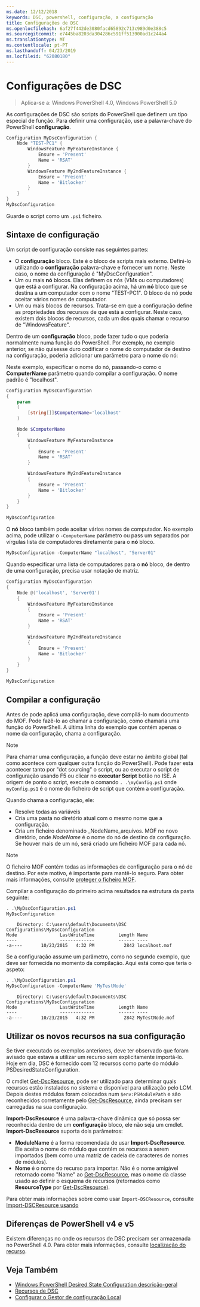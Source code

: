 ```yaml
---
ms.date: 12/12/2018
keywords: DSC, powershell, configuração, a configuração
title: Configurações de DSC
ms.openlocfilehash: 6af27f442de3080facd65892c713c989d0e388c5
ms.sourcegitcommit: e7445ba8203da304286c591ff513900ad1c244a4
ms.translationtype: MT
ms.contentlocale: pt-PT
ms.lasthandoff: 04/23/2019
ms.locfileid: "62080180"
---
```

# <a name="dsc-configurations"></a>Configurações de DSC

> Aplica-se a: Windows PowerShell 4.0, Windows PowerShell 5.0

As configurações de DSC são scripts do PowerShell que definem um tipo especial de função.
Para definir uma configuração, use a palavra-chave do PowerShell **configuração**.

```powershell
Configuration MyDscConfiguration {
    Node "TEST-PC1" {
        WindowsFeature MyFeatureInstance {
            Ensure = 'Present'
            Name = 'RSAT'
        }
        WindowsFeature My2ndFeatureInstance {
            Ensure = 'Present'
            Name = 'Bitlocker'
        }
    }
}
MyDscConfiguration
```

Guarde o script como um `.ps1` ficheiro.

## <a name="configuration-syntax"></a>Sintaxe de configuração

Um script de configuração consiste nas seguintes partes:

- O **configuração** bloco. Este é o bloco de scripts mais externo. Defini-lo utilizando o **configuração** palavra-chave e fornecer um nome. Neste caso, o nome da configuração é "MyDscConfiguration".
- Um ou mais **nó** blocos. Elas definem os nós (VMs ou computadores) que está a configurar. Na configuração acima, há um **nó** bloco que se destina a um computador com o nome "TEST-PC1". O bloco de nó pode aceitar vários nomes de computador.
- Um ou mais blocos de recursos. Trata-se em que a configuração define as propriedades dos recursos de que está a configurar. Neste caso, existem dois blocos de recursos, cada um dos quais chamar o recurso de "WindowsFeature".

Dentro de um **configuração** bloco, pode fazer tudo o que poderia normalmente numa função do PowerShell. Por exemplo, no exemplo anterior, se não quisesse duro codificar o nome do computador de destino na configuração, poderia adicionar um parâmetro para o nome do nó:

Neste exemplo, especificar o nome do nó, passando-o como o **ComputerName** parâmetro quando compilar a configuração. O nome padrão é "localhost".

```powershell
Configuration MyDscConfiguration
{
    param
    (
        [string[]]$ComputerName='localhost'
    )

    Node $ComputerName
    {
        WindowsFeature MyFeatureInstance
        {
            Ensure = 'Present'
            Name = 'RSAT'
        }

        WindowsFeature My2ndFeatureInstance
        {
            Ensure = 'Present'
            Name = 'Bitlocker'
        }
    }
}

MyDscConfiguration
```

O **nó** bloco também pode aceitar vários nomes de computador. No exemplo acima, pode utilizar o `-ComputerName` parâmetro ou pass um separados por vírgulas lista de computadores diretamente para o **nó** bloco.

```powershell
MyDscConfiguration -ComputerName "localhost", "Server01"
```

Quando especificar uma lista de computadores para o **nó** bloco, de dentro de uma configuração, precisa usar notação de matriz.

```powershell
Configuration MyDscConfiguration
{
    Node @('localhost', 'Server01')
    {
        WindowsFeature MyFeatureInstance
        {
            Ensure = 'Present'
            Name = 'RSAT'
        }

        WindowsFeature My2ndFeatureInstance
        {
            Ensure = 'Present'
            Name = 'Bitlocker'
        }
    }
}

MyDscConfiguration
```

## <a name="compiling-the-configuration"></a>Compilar a configuração

Antes de pode aplicá uma configuração, deve compilá-lo num documento do MOF.
Pode fazê-lo ao chamar a configuração, como chamaria uma função do PowerShell.
A última linha do exemplo que contém apenas o nome da configuração, chama a configuração.

> [!NOTE]
> Para chamar uma configuração, a função deve estar no âmbito global (tal como acontece com qualquer outra função do PowerShell).
> Pode fazer esta acontecer tanto por "dot sourcing" o script, ou ao executar o script de configuração usando F5 ou clicar no **executar Script** botão no ISE.
> A origem de ponto o script, execute o comando `. .\myConfig.ps1` onde `myConfig.ps1` é o nome do ficheiro de script que contém a configuração.

Quando chama a configuração, ele:

- Resolve todas as variáveis
- Cria uma pasta no diretório atual com o mesmo nome que a configuração.
- Cria um ficheiro denominado _NodeName_arquivos. MOF no novo diretório, onde _NodeName_ é o nome do nó de destino da configuração.
  Se houver mais de um nó, será criado um ficheiro MOF para cada nó.

> [!NOTE]
> O ficheiro MOF contém todas as informações de configuração para o nó de destino. Por este motivo, é importante para mantê-lo seguro.
> Para obter mais informações, consulte [proteger o ficheiro MOF](../pull-server/secureMOF.md).

Compilar a configuração do primeiro acima resultados na estrutura da pasta seguinte:

```powershell
. .\MyDscConfiguration.ps1
MyDscConfiguration
```

```
    Directory: C:\users\default\Documents\DSC Configurations\MyDscConfiguration
Mode                LastWriteTime         Length Name
----                -------------         ------ ----
-a----       10/23/2015   4:32 PM           2842 localhost.mof
```

Se a configuração assume um parâmetro, como no segundo exemplo, que deve ser fornecida no momento da compilação. Aqui está como que teria o aspeto:

```powershell
. .\MyDscConfiguration.ps1
MyDscConfiguration -ComputerName 'MyTestNode'
```

```
    Directory: C:\users\default\Documents\DSC Configurations\MyDscConfiguration
Mode                LastWriteTime         Length Name
----                -------------         ------ ----
-a----       10/23/2015   4:32 PM           2842 MyTestNode.mof
```

## <a name="using-new-resources-in-your-configuration"></a>Utilizar os novos recursos na sua configuração

Se tiver executado os exemplos anteriores, deve ter observado que foram avisado que estava a utilizar um recurso sem explicitamente importá-lo.
Hoje em dia, DSC é fornecido com 12 recursos como parte do módulo PSDesiredStateConfiguration.

O cmdlet [Get-DscResource](/powershell/module/PSDesiredStateConfiguration/Get-DscResource), pode ser utilizado para determinar quais recursos estão instalados no sistema e disponível para utilização pelo LCM.
Depois destes módulos foram colocados num `$env:PSModulePath` e são reconhecidos corretamente pelo [Get-DscResource](/powershell/module/PSDesiredStateConfiguration/Get-DscResource), ainda precisam ser carregadas na sua configuração.

**Import-DscResource** é uma palavra-chave dinâmica que só possa ser reconhecida dentro de um **configuração** bloco, ele não seja um cmdlet.
**Import-DscResource** suporta dois parâmetros:

- **ModuleName** é a forma recomendada de usar **Import-DscResource**. Ele aceita o nome do módulo que contém os recursos a serem importados (bem como uma matriz de cadeia de caracteres de nomes de módulos).
- **Nome** é o nome do recurso para importar. Não é o nome amigável retornado como "Name" ao [Get-DscResource](/powershell/module/PSDesiredStateConfiguration/Get-DscResource), mas o nome da classe usado ao definir o esquema de recursos (retornados como **ResourceType** por [Get-DscResource](/powershell/module/PSDesiredStateConfiguration/Get-DscResource)).

Para obter mais informações sobre como usar `Import-DSCResource`, consulte [Import-DSCResource usando](import-dscresource.md)

## <a name="powershell-v4-and-v5-differences"></a>Diferenças de PowerShell v4 e v5

Existem diferenças no onde os recursos de DSC precisam ser armazenada no PowerShell 4.0. Para obter mais informações, consulte [localização do recurso](import-dscresource.md#resource-location).

## <a name="see-also"></a>Veja Também

- [Windows PowerShell Desired State Configuration descrição-geral](../overview/overview.md)
- [Recursos de DSC](../resources/resources.md)
- [Configurar o Gestor de configuração Local](../managing-nodes/metaConfig.md)
